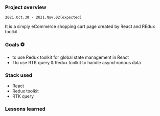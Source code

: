 ### Project overview
`2021.Oct.30 - 2021.Nov.02(expected)`

It is a simply eCommerce shopping cart page created by React and REdux toolkit

### Goals ⚽
- to use Redux toolkit for global state management in React
- Tto use RTK query & Redux toolkit to handle asynchronous data 

### Stack used
- React
- Redux toolkit
- RTK query

### Lessons learned



